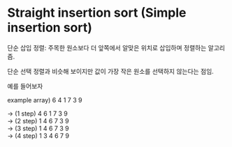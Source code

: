 # Straight insertion sort (Simple insertion sort)

단순 삽입 정렬: 주목한 원소보다 더 앞쪽에서 알맞은 위치로 삽입하며 정렬하는 알고리즘.

단순 선택 정렬과 비슷해 보이지만 값이 가장 작은 원소를 선택하지 않는다는 점임.

예를 들어보자

example array) 6 4 1 7 3 9

-> (1 step) 4 6 1 7 3 9 \
-> (2 step) 1 4 6 7 3 9 \
-> (3 step) 1 4 6 7 3 9 \
-> (4 step) 1 3 4 6 7 9 
